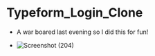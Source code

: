 # Typeform_Login_Clone

- A war boared last evening so I did this for fun!

- ![Screenshot (204)](https://user-images.githubusercontent.com/85868593/187715586-c8ff1adb-ff2e-49dc-8749-337931d453e2.png)
